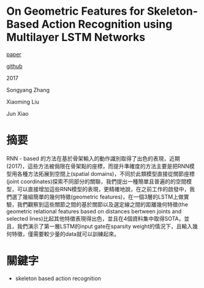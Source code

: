 # On Geometric Features for Skeleton-Based Action Recognition using Multilayer LSTM Networks

[paper](http://cvlab.cse.msu.edu/pdfs/Zhang_Liu_Xiao_WACV2017.pdf)

[github](https://github.com/Sy-Zhang/Geometric-Feature-Release)

2017

Songyang Zhang

Xiaoming Liu

Jun Xiao

# 摘要

RNN - based 的方法在基於骨架輸入的動作識別取得了出色的表現，近期(2017)，這些方法被侷限在骨架點的座標，而提升準確度的方法主要是把RNN模型用各種方法拓展到空間上(spatial domains)，不同於此類模型直接從關節座標(joint coordinates)探索不同部分的關聯，我們提出一種簡單且普遍的的空間模型，可以直接增加這些RNN模型的表現，更精確地說，在之前工作的啟發中，我們選了幾組簡單的幾何特徵(geometric features)，在一個3層的LSTM上做實驗，我們觀察到這些關節之間的基於關節以及選定線之間的距離幾何特徵(the geometric relational features based on distances bertween joints and selected lines)比起其他特徵表現得出色，並且在4個資料集中取得SOTA，並且，我們演示了第一層LSTM的input gate在sparsity weight的情況下，且輸入幾何特徵，僅需要較少量的data就可以訓練起來。

# 關鍵字

* skeleton based action recognition
